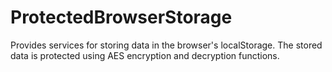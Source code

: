 # ProtectedBrowserStorage
Provides services for storing data in the browser's localStorage. The stored data is protected using AES encryption and decryption functions.
